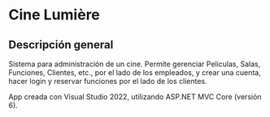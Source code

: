 # Cine Lumière

## Descripción general
Sistema para administración de un cine. Permite gerenciar Peliculas, Salas, Funciones, Clientes, etc., por el lado de los empleados, y crear una cuenta, hacer login y reservar funciones por el lado de los clientes.

App creada con Visual Studio 2022, utilizando ASP.NET MVC Core (versión 6).